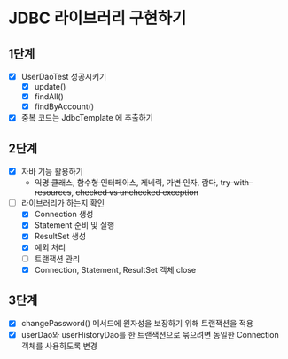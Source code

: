 # JDBC 라이브러리 구현하기

## 1단계

- [x] UserDaoTest 성공시키기
    - [x] update()
    - [x] findAll()
    - [x] findByAccount()
- [x] 중복 코드는 JdbcTemplate 에 추출하기

## 2단계

- [x] 자바 기능 활용하기
    - ~~익명 클래스~~, ~~함수형 인터페이스~~, ~~제네릭~~, ~~가변 인자~~, ~~람다~~, ~~try-with-resources~~, ~~checked vs unchecked exception~~
- [ ] 라이브러리가 하는지 확인
    - [x] Connection 생성
    - [x] Statement 준비 및 실행
    - [x] ResultSet 생성
    - [x] 예외 처리
    - [ ] 트랜잭션 관리
    - [x] Connection, Statement, ResultSet 객체 close

## 3단계
- [x] changePassword() 메서드에 원자성을 보장하기 위해 트랜잭션을 적용
- [x] userDao와 userHistoryDao를 한 트랜잭션으로 묶으려면 동일한 Connection 객체를 사용하도록 변경
